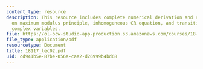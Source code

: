 ```yaml
---
content_type: resource
description: This resource includes complete numerical derivation and explanation
  on maximum modulus principle, inhomogeneous CR equation, and transition to several
  complex variables.
file: https://ol-ocw-studio-app-production.s3.amazonaws.com/courses/18-117-topics-in-several-complex-variables-spring-2005/cd941b5e87be056acaa2d26999b4bd68_18117_lec02.pdf
file_type: application/pdf
resourcetype: Document
title: 18117_lec02.pdf
uid: cd941b5e-87be-056a-caa2-d26999b4bd68
---
```

